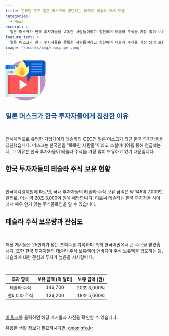 ```yaml
---
title: 한국인 주주 일론 머스크에 경탄하는 태극기 테슬라 SNS 댓글
categories:
  - News
excerpt: >
  일론 머스크가 한국 투자자들을 똑똑한 사람들이라고 칭찬하며 테슬라 주식을 가장 많이 보유한 한국인들을 찬양했습니다. 이에 대한 한국인들의 반응이 뜨거워졌고, 테슬라 주식을 보유한 한국 투자자들의 금액은 20조 3,000억 원으로 집계됐으며, 이로써 국내 투자자들이 엔비디아에 내줬던 해외 주식 보유 금액 1위 자리를 40여일 만에 되찾았습니다. 이에 관련된 게시물은 조회 수가 25만회에 육박하며 큰 관심을 끌고 있습니다.
feature_text: >
  일론 머스크가 한국 투자자들을 똑똑한 사람들이라고 칭찬하며 테슬라 주식을 가장 많이 보유한 한국인들을 찬양했습니다. 이에 대한 한국인들의 반응이 뜨거워졌고, 테슬라 주식을 보유한 한국 투자자들의 금액은 20조 3,000억 원으로 집계됐으며, 이로써 국내 투자자들이 엔비디아에 내줬던 해외 주식 보유 금액 1위 자리를 40여일 만에 되찾았습니다. 이에 관련된 게시물은 조회 수가 25만회에 육박하며 큰 관심을 끌고 있습니다.
image: '/assets/img/newspaper.png'
---
```


<p><img src="/assets/img/news.png" alt="rentncar 속보" /></p>

<h2><b><span style="color: #1a5490;">일론 머스크가 한국 투자자들에게 칭찬한 이유</span></b></h2>

<p data-ke-size="size16">&nbsp;</p>

<p>전세계적으로 유명한 기업가이자 테슬라의 CEO인 일론 머스크가 최근 한국 투자자들을 칭찬했습니다. 머스크는 한국인을 "똑똑한 사람들"이라고 소셜미디어를 통해 언급했는데, 그 이유는 한국 투자자들이 테슬라 주식을 가장 많이 보유하고 있기 때문입니다.</p>

<h2 data-ke-size="size26">한국 투자자들의 테슬라 주식 보유 현황</h2>

<p data-ke-size="size16">&nbsp;</p>

<p>한국예탁결제원에 따르면, 국내 투자자들의 테슬라 주식 보유 금액은 약 146억 7,000만 달러로, 이는 약 20조 3,000억 원에 해당합니다. 이로써 테슬라는 한국 투자자들 사이에서 매우 인기 있는 주식품목임을 알 수 있습니다.</p>

<h2 data-ke-size="size26">테슬라 주식 보유량과 관심도</h2>

<p data-ke-size="size16">&nbsp;</p>

<p>해당 게시물은 25만회가 넘는 조회수를 기록하며 특히 한국어권에서 큰 주목을 받았습니다. 또한 한국 투자자들의 테슬라 주식 보유액이 엔비디아 주식 보유액을 압도하는 등, 테슬라에 대한 관심과 투자가 높음을 시사합니다.</p>

<p data-ke-size="size16">&nbsp;</p>

<table>
<thead>
<tr>
<th style="text-align: center;">투자 항목</th>
<th style="text-align: center;">보유 금액 (억 달러)</th>
<th style="text-align: center;">보유 금액 (원)</th>
</tr>
</thead>
<tbody>
<tr>
<td style="text-align: center;">테슬라 주식</td>
<td style="text-align: center;">146,700</td>
<td style="text-align: center;">20조 3,000억</td>
</tr>
<tr>
<td style="text-align: center;">엔비디아 주식</td>
<td style="text-align: center;">134,200</td>
<td style="text-align: center;">18조 5,000억</td>
</tr>
</tbody>
</table>

<p data-ke-size="size16">&nbsp;</p>

<p><a href="https://snspic.com/teslacream" target="_blank">이 링크</a>를 클릭하면 해당 게시물과 사진을 확인할 수 있습니다.</p>
유용한 생활 정보가 필요하시다면, <a href="https://onioninfo.kr" rel="dofollow">onioninfo.kr</a>


